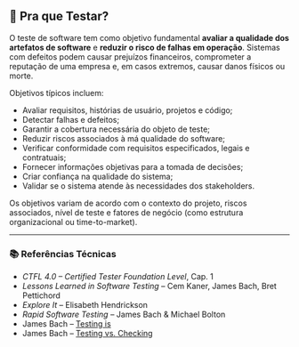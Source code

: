 ## 🎯 Pra que Testar?

O teste de software tem como objetivo fundamental **avaliar a qualidade dos artefatos de software** e **reduzir o risco de falhas em operação**. Sistemas com defeitos podem causar prejuízos financeiros, comprometer a reputação de uma empresa e, em casos extremos, causar danos físicos ou morte.

Objetivos típicos incluem:

- Avaliar requisitos, histórias de usuário, projetos e código;
- Detectar falhas e defeitos;
- Garantir a cobertura necessária do objeto de teste;
- Reduzir riscos associados à má qualidade do software;
- Verificar conformidade com requisitos especificados, legais e contratuais;
- Fornecer informações objetivas para a tomada de decisões;
- Criar confiança na qualidade do sistema;
- Validar se o sistema atende às necessidades dos stakeholders.

Os objetivos variam de acordo com o contexto do projeto, riscos associados, nível de teste e fatores de negócio (como estrutura organizacional ou time-to-market).

---

### 📚 Referências Técnicas

- _CTFL 4.0 – Certified Tester Foundation Level_, Cap. 1
- _Lessons Learned in Software Testing_ – Cem Kaner, James Bach, Bret Pettichord
- _Explore It_ – Elisabeth Hendrickson
- _Rapid Software Testing_ – James Bach & Michael Bolton
- James Bach – [Testing is](https://developsense.com/blog/2014/10/testing-is)
- James Bach – [Testing vs. Checking](https://developsense.com/blog/2009/08/testing-vs-checking)
